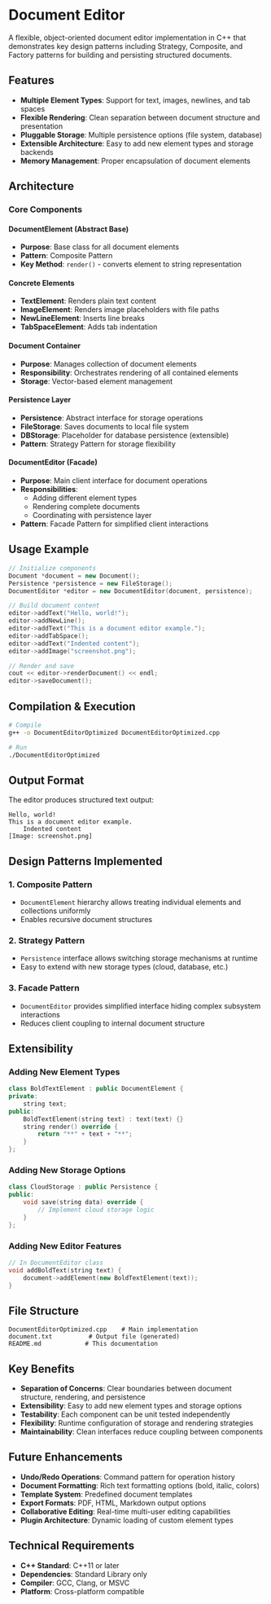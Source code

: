 # Document Editor

A flexible, object-oriented document editor implementation in C++ that demonstrates key design patterns including Strategy, Composite, and Factory patterns for building and persisting structured documents.

## Features

- **Multiple Element Types**: Support for text, images, newlines, and tab spaces
- **Flexible Rendering**: Clean separation between document structure and presentation
- **Pluggable Storage**: Multiple persistence options (file system, database)
- **Extensible Architecture**: Easy to add new element types and storage backends
- **Memory Management**: Proper encapsulation of document elements

## Architecture

### Core Components

#### DocumentElement (Abstract Base)
- **Purpose**: Base class for all document elements
- **Pattern**: Composite Pattern
- **Key Method**: `render()` - converts element to string representation

#### Concrete Elements
- **TextElement**: Renders plain text content
- **ImageElement**: Renders image placeholders with file paths
- **NewLineElement**: Inserts line breaks
- **TabSpaceElement**: Adds tab indentation

#### Document Container
- **Purpose**: Manages collection of document elements
- **Responsibility**: Orchestrates rendering of all contained elements
- **Storage**: Vector-based element management

#### Persistence Layer
- **Persistence**: Abstract interface for storage operations
- **FileStorage**: Saves documents to local file system
- **DBStorage**: Placeholder for database persistence (extensible)
- **Pattern**: Strategy Pattern for storage flexibility

#### DocumentEditor (Facade)
- **Purpose**: Main client interface for document operations
- **Responsibilities**: 
  - Adding different element types
  - Rendering complete documents
  - Coordinating with persistence layer
- **Pattern**: Facade Pattern for simplified client interactions

## Usage Example

```cpp
// Initialize components
Document *document = new Document();
Persistence *persistence = new FileStorage();
DocumentEditor *editor = new DocumentEditor(document, persistence);

// Build document content
editor->addText("Hello, world!");
editor->addNewLine();
editor->addText("This is a document editor example.");
editor->addTabSpace();
editor->addText("Indented content");
editor->addImage("screenshot.png");

// Render and save
cout << editor->renderDocument() << endl;
editor->saveDocument();
```

## Compilation & Execution

```bash
# Compile
g++ -o DocumentEditorOptimized DocumentEditorOptimized.cpp

# Run
./DocumentEditorOptimized
```

## Output Format

The editor produces structured text output:
```
Hello, world!
This is a document editor example.
    Indented content
[Image: screenshot.png]
```

## Design Patterns Implemented

### 1. Composite Pattern
- `DocumentElement` hierarchy allows treating individual elements and collections uniformly
- Enables recursive document structures

### 2. Strategy Pattern  
- `Persistence` interface allows switching storage mechanisms at runtime
- Easy to extend with new storage types (cloud, database, etc.)

### 3. Facade Pattern
- `DocumentEditor` provides simplified interface hiding complex subsystem interactions
- Reduces client coupling to internal document structure

## Extensibility

### Adding New Element Types
```cpp
class BoldTextElement : public DocumentElement {
private:
    string text;
public:
    BoldTextElement(string text) : text(text) {}
    string render() override {
        return "**" + text + "**";
    }
};
```

### Adding New Storage Options
```cpp
class CloudStorage : public Persistence {
public:
    void save(string data) override {
        // Implement cloud storage logic
    }
};
```

### Adding New Editor Features
```cpp
// In DocumentEditor class
void addBoldText(string text) {
    document->addElement(new BoldTextElement(text));
}
```

## File Structure

```
DocumentEditorOptimized.cpp    # Main implementation
document.txt          # Output file (generated)
README.md            # This documentation
```

## Key Benefits

- **Separation of Concerns**: Clear boundaries between document structure, rendering, and persistence
- **Extensibility**: Easy to add new element types and storage options
- **Testability**: Each component can be unit tested independently
- **Flexibility**: Runtime configuration of storage and rendering strategies
- **Maintainability**: Clean interfaces reduce coupling between components

## Future Enhancements

- **Undo/Redo Operations**: Command pattern for operation history
- **Document Formatting**: Rich text formatting options (bold, italic, colors)
- **Template System**: Predefined document templates
- **Export Formats**: PDF, HTML, Markdown output options
- **Collaborative Editing**: Real-time multi-user editing capabilities
- **Plugin Architecture**: Dynamic loading of custom element types

## Technical Requirements

- **C++ Standard**: C++11 or later
- **Dependencies**: Standard Library only
- **Compiler**: GCC, Clang, or MSVC
- **Platform**: Cross-platform compatible
